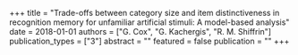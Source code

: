 +++
title = "Trade-offs between category size and item distinctiveness in recognition memory for unfamiliar artificial stimuli: A model-based analysis"
date = 2018-01-01
authors = ["G. Cox", "G. Kachergis", "R. M. Shiffrin"]
publication_types = ["3"]
abstract = ""
featured = false
publication = ""
+++


